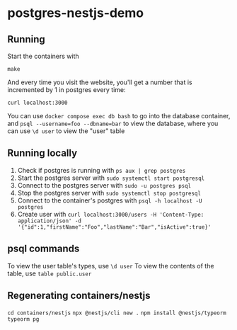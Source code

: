 # postgres-nestjs-demo

## Running

Start the containers with

`make`

And every time you visit the website, you'll get a number that is incremented by 1 in postgres every time:

`curl localhost:3000`

You can use `docker compose exec db bash` to go into the database container, and `psql --username=foo --dbname=bar` to view the database, where you can use `\d user` to view the "user" table

## Running locally

1. Check if postgres is running with `ps aux | grep postgres`
2. Start the postgres server with `sudo systemctl start postgresql`
3. Connect to the postgres server with `sudo -u postgres psql`
4. Stop the postgres server with `sudo systemctl stop postgresql`
5. Connect to the container's postgres with `psql -h localhost -U postgres`
6. Create user with `curl localhost:3000/users -H 'Content-Type: application/json' -d '{"id":1,"firstName":"Foo","lastName":"Bar","isActive":true}'`

## psql commands

To view the user table's types, use `\d user`
To view the contents of the table, use `table public.user`

## Regenerating containers/nestjs

`cd containers/nestjs`
`npx @nestjs/cli new .`
`npm install @nestjs/typeorm typeorm pg`
